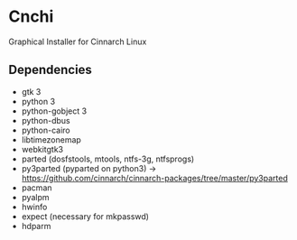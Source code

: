 # Cnchi

Graphical Installer for Cinnarch Linux

## Dependencies

 * gtk 3
 * python 3
 * python-gobject 3
 * python-dbus
 * python-cairo
 * libtimezonemap
 * webkitgtk3
 * parted (dosfstools, mtools, ntfs-3g, ntfsprogs)
 * py3parted (pyparted on python3) -> https://github.com/cinnarch/cinnarch-packages/tree/master/py3parted
 * pacman
 * pyalpm
 * hwinfo
 * expect (necessary for mkpasswd)
 * hdparm
